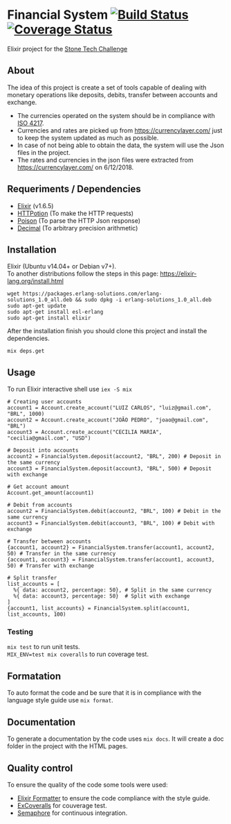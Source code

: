 # Financial System [![Build Status](https://semaphoreci.com/api/v1/lcpojr/financial-system/branches/formatter/badge.svg)](https://semaphoreci.com/lcpojr/financial-system) [![Coverage Status](https://coveralls.io/repos/github/lcpojr/financial-system/badge.svg?branch=master)](https://coveralls.io/github/lcpojr/financial-system?branch=master)

Elixir project for the [Stone Tech Challenge](https://github.com/stone-payments/tech-challenge)

## About

The idea of this project is create a set of tools capable of dealing with monetary operations like deposits, debits, transfer between accounts and exchange.  

* The currencies operated on the system should be in compliance with [ISO 4217](https://pt.wikipedia.org/wiki/ISO_4217).
* Currencies and rates are picked up from https://currencylayer.com/ just to keep the system updated as much as possible.
* In case of not being able to obtain the data, the system will use the Json files in the project.
* The rates and currencies in the json files were extracted from https://currencylayer.com/ on 6/12/2018.

## Requeriments / Dependencies

- [Elixir](https://github.com/elixir-lang/elixir) (v1.6.5)
- [HTTPotion](https://github.com/myfreeweb/httpotion) (To make the HTTP requests)
- [Poison](https://github.com/devinus/poison) (To parse the HTTP Json response)
- [Decimal](https://github.com/ericmj/decimal) (To arbitrary precision arithmetic)

## Installation

Elixir (Ubuntu v14.04+ or Debian v7+).  
To another distributions follow the steps in this page: https://elixir-lang.org/install.html

```
wget https://packages.erlang-solutions.com/erlang-solutions_1.0_all.deb && sudo dpkg -i erlang-solutions_1.0_all.deb
sudo apt-get update
sudo apt-get install esl-erlang
sudo apt-get install elixir
```

After the installation finish you should clone this project and install the dependencies.

```
mix deps.get
```

## Usage

To run Elixir interactive shell use `iex -S mix`

```
# Creating user accounts
account1 = Account.create_account("LUIZ CARLOS", "luiz@gmail.com", "BRL", 1000)
account2 = Account.create_account("JOÃO PEDRO", "joao@gmail.com", "BRL")
account3 = Account.create_account("CECILIA MARIA", "cecilia@gmail.com", "USD")

# Deposit into accounts
account2 = FinancialSystem.deposit(account2, "BRL", 200) # Deposit in the same currency
account3 = FinancialSystem.deposit(account3, "BRL", 500) # Deposit with exchange

# Get account amount
Account.get_amount(account1)

# Debit from accounts
account2 = FinancialSystem.debit(account2, "BRL", 100) # Debit in the same currency
account3 = FinancialSystem.debit(account3, "BRL", 100) # Debit with exchange

# Transfer between accounts
{account1, account2} = FinancialSystem.transfer(account1, account2, 50) # Transfer in the same currency
{account1, account3} = FinancialSystem.transfer(account1, account3, 50) # Transfer with exchange

# Split transfer
list_accounts = [
  %{ data: account2, percentage: 50}, # Split in the same currency
  %{ data: account3, percentage: 50}  # Split with exchange
]
{account1, list_accounts} = FinancialSystem.split(account1, list_accounts, 100)
```

### Testing

`mix test` to run unit tests.  
`MIX_ENV=test mix coveralls` to run coverage test.

## Formatation

To auto format the code and be sure that it is in compliance with the language style guide use `mix format`.

## Documentation

To generate a documentation by the code uses `mix docs`.
It will create a doc folder in the project with the HTML pages.

## Quality control

To ensure the quality of the code some tools were used:

* [Elixir Formatter](https://hexdocs.pm/mix/master/Mix.Tasks.Format.html) to ensure the code compliance with the style guide.
* [ExCoveralls](https://github.com/parroty/excoveralls) for couverage test.
* [Semaphore](https://semaphoreci.com/) for continuous integration.

